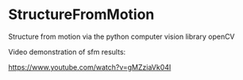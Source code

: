 # StructureFromMotion
Structure from motion via the python computer vision library openCV 


Video demonstration of sfm results:

https://www.youtube.com/watch?v=gMZziaVk04I

